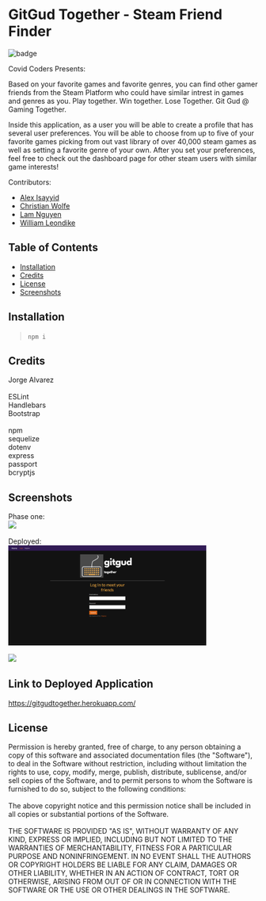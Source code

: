 # GitGud Together - Steam Friend Finder

  ![badge](https://img.shields.io/badge/License-MIT-blue)

  Covid Coders Presents:
  
  Based on your favorite games and favorite genres, you can find other gamer friends from the Steam Platform who could have similar intrest in games and genres as you. Play together. Win together. Lose Together. Git Gud @ Gaming Together.

  Inside this application, as a user you will be able to create a profile that has several user preferences. You will be able to choose from up to five of your favorite games picking from out vast library of over 40,000 steam games as well as setting a favorite genre of your own. After you set your preferences, feel free to check out the dashboard page for other steam users with similar game interests!

  Contributors: <br>
  - [Alex Isayyid](https://github.com/aisayyid) <br>
  - [Christian Wolfe](https://github.com/christianwolfe) <br>
  - [Lam Nguyen](https://github.com/lamcnguyen89) <br>
  - [William Leondike](https://github.com/WLeondike) <br>


  ## Table of Contents

  * [Installation](#installation)
  * [Credits](#credits)
  * [License](#license)
  * [Screenshots](#screenshots)
  

  ## Installation
  
  > ``` npm i ```
  
  
  ## Credits
  
  Jorge Alvarez <br><br> ESLint <br> Handlebars <br> Bootstrap <br><br> npm <br> sequelize <br> dotenv <br> express <br> passport <br> bcryptjs
  

  ## Screenshots

  Phase one: <br>
  <img src =".\public\images\phaseOneHomePage.png" width="400">

  Deployed: <br>
  <img src =".\public\images\ggtogether.png" width="400">
  
  <img src =".\public\images\deployed.png" width="400">

  ## Link to Deployed Application
  https://gitgudtogether.herokuapp.com/


  ## License
  
  Permission is hereby granted, free of charge, to any person obtaining a copy of this software and associated documentation files (the "Software"), to deal in the Software without restriction, including without limitation the rights to use, copy, modify, merge, publish, distribute, sublicense, and/or sell copies of the Software, and to permit persons to whom the Software is furnished to do so, subject to the following conditions: <br> <br> The above copyright notice and this permission notice shall be included in all copies or substantial portions of the Software. <br> <br> THE SOFTWARE IS PROVIDED "AS IS", WITHOUT WARRANTY OF ANY KIND, EXPRESS OR IMPLIED, INCLUDING BUT NOT LIMITED TO THE WARRANTIES OF MERCHANTABILITY, FITNESS FOR A PARTICULAR PURPOSE AND NONINFRINGEMENT. IN NO EVENT SHALL THE AUTHORS OR COPYRIGHT HOLDERS BE LIABLE FOR ANY CLAIM, DAMAGES OR OTHER LIABILITY, WHETHER IN AN ACTION OF CONTRACT, TORT OR OTHERWISE, ARISING FROM OUT OF OR IN CONNECTION WITH THE SOFTWARE OR THE USE OR OTHER DEALINGS IN THE SOFTWARE.
